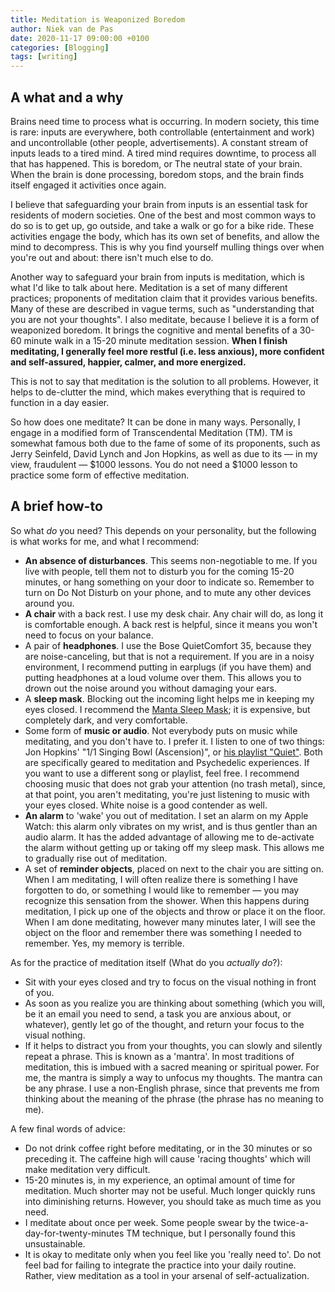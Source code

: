 ```yaml
---
title: Meditation is Weaponized Boredom
author: Niek van de Pas
date: 2020-11-17 09:00:00 +0100
categories: [Blogging]
tags: [writing]
---
```


## A what and a why
Brains need time to process what is occurring. In modern society, this time is rare: inputs are everywhere, both controllable (entertainment and work) and uncontrollable (other people, advertisements). A constant stream of inputs leads to a tired mind. A tired mind requires downtime, to process all that has happened. This is boredom, or The neutral state of your brain. When the brain is done processing, boredom stops, and the brain finds itself engaged it activities once again.

I believe that safeguarding your brain from inputs is an essential task for residents of modern societies. One of the best and most common ways to do so is to get up, go outside, and take a walk or go for a bike ride. These activities engage the body, which has its own set of benefits, and allow the mind to decompress. This is why you find yourself mulling things over when you're out and about: there isn't much else to do.

Another way to safeguard your brain from inputs is meditation, which is what I'd like to talk about here. Meditation is a set of many different practices; proponents of meditation claim that it provides various benefits. Many of these are described in vague terms, such as "understanding that you are not your thoughts". I also meditate, because I believe it is a form of weaponized boredom. It brings the cognitive and mental benefits of a 30-60 minute walk in a 15-20 minute meditation session. **When I finish meditating, I generally feel more restful (i.e. less anxious), more confident and self-assured, happier, calmer, and more energized.**

This is not to say that meditation is the solution to all problems. However, it helps to de-clutter the mind, which makes everything that is required to function in a day easier.

So how does one meditate? It can be done in many ways. Personally, I engage in a modified form of Transcendental Meditation (TM). TM is somewhat famous both due to the fame of some of its proponents, such as Jerry Seinfeld, David Lynch and Jon Hopkins, as well as due to its — in my view, fraudulent — $1000 lessons. You do not need a $1000 lesson to practice some form of effective meditation.
## A brief how-to
So what _do_ you need? This depends on your personality, but the following is what works for me, and what I recommend:
- **An absence of disturbances**. This seems non-negotiable to me. If you live with people, tell them not to disturb you for the coming 15-20 minutes, or hang something on your door to indicate so. Remember to turn on Do Not Disturb on your phone, and to mute any other devices around you.
- **A chair** with a back rest. I use my desk chair. Any chair will do, as long it is comfortable enough. A back rest is helpful, since it means you won't need to focus on your balance.
- A pair of **headphones**. I use the Bose QuietComfort 35, because they are noise-canceling, but that is not a requirement. If you are in a noisy environment, I recommend putting in earplugs (if you have them) and putting headphones at a loud volume over them. This allows you to drown out the noise around you without damaging your ears.
- A **sleep mask**. Blocking out the incoming light helps me in keeping my eyes closed. I recommend the [Manta Sleep Mask](https://mantasleep.com/products/manta-sleep-mask); it is expensive, but completely dark, and very comfortable.
- Some form of **music or audio**. Not everybody puts on music while meditating, and you don't have to. I prefer it. I listen to one of two things: Jon Hopkins' "1/1 Singing Bowl (Ascension)", or [his playlist "Quiet"](https://www.google.com/search?q=jon+hopkins+quiet+playlist). Both are specifically geared to meditation and Psychedelic experiences. If you want to use a different song or playlist, feel free. I recommend choosing music that does not grab your attention (no trash metal), since, at that point, you aren't meditating, you're just listening to music with your eyes closed. White noise is a good contender as well.
- **An alarm** to 'wake' you out of meditation. I set an alarm on my Apple Watch: this alarm only vibrates on my wrist, and is thus gentler than an audio alarm. It has the added advantage of allowing me to de-activate the alarm without getting up or taking off my sleep mask. This allows me to gradually rise out of meditation.
- A set of **reminder objects**, placed on next to the chair you are sitting on. When I am meditating, I will often realize there is something I have forgotten to do, or something I would like to remember — you may recognize this sensation from the shower. When this happens during meditation, I pick up one of the objects and throw or place it on the floor. When I am done meditating, however many minutes later, I will see the object on the floor and remember there was something I needed to remember. Yes, my memory is terrible.

As for the practice of meditation itself (What do you _actually do_?):
- Sit with your eyes closed and try to focus on the visual nothing in front of you.
- As soon as you realize you are thinking about something (which you will, be it an email you need to send, a task you are anxious about, or whatever), gently let go of the thought, and return your focus to the visual nothing.
- If it helps to distract you from your thoughts, you can slowly and silently repeat a phrase. This is known as a 'mantra'. In most traditions of meditation, this is imbued with a sacred meaning or spiritual power. For me, the mantra is simply a way to unfocus my thoughts. The mantra can be any phrase. I use a non-English phrase, since that prevents me from thinking about the meaning of the phrase (the phrase has no meaning to me).

A few final words of advice:
- Do not drink coffee right before meditating, or in the 30 minutes or so preceding it. The caffeine high will cause 'racing thoughts' which will make meditation very difficult.
- 15-20 minutes is, in my experience, an optimal amount of time for meditation. Much shorter may not be useful. Much longer quickly runs into diminishing returns. However, you should take as much time as you need.
- I meditate about once per week. Some people swear by the twice-a-day-for-twenty-minutes TM technique, but I personally found this unsustainable.
- It is okay to meditate only when you feel like you 'really need to'. Do not feel bad for failing to integrate the practice into your daily routine. Rather, view meditation as a tool in your arsenal of self-actualization.
